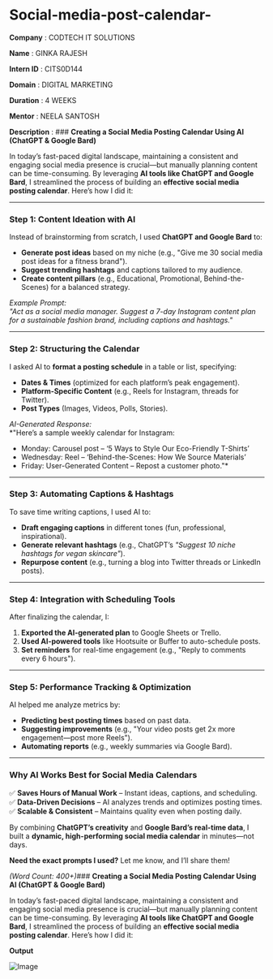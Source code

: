 # Social-media-post-calendar-

**Company**     : CODTECH IT SOLUTIONS 

**Name**        : GINKA RAJESH 

**Intern ID**   :  CITS0D144

**Domain**      : DIGITAL MARKETING 

**Duration**    : 4 WEEKS 

**Mentor**      : NEELA SANTOSH 

**Description** : ### **Creating a Social Media Posting Calendar Using AI (ChatGPT & Google Bard)**  

In today’s fast-paced digital landscape, maintaining a consistent and engaging social media presence is crucial—but manually planning content can be time-consuming. By leveraging **AI tools like ChatGPT and Google Bard**, I streamlined the process of building an **effective social media posting calendar**. Here’s how I did it:  

---

### **Step 1: Content Ideation with AI**  
Instead of brainstorming from scratch, I used **ChatGPT and Google Bard** to:  
- **Generate post ideas** based on my niche (e.g., "Give me 30 social media post ideas for a fitness brand").  
- **Suggest trending hashtags** and captions tailored to my audience.  
- **Create content pillars** (e.g., Educational, Promotional, Behind-the-Scenes) for a balanced strategy.  

*Example Prompt:*  
*"Act as a social media manager. Suggest a 7-day Instagram content plan for a sustainable fashion brand, including captions and hashtags."*  

---

### **Step 2: Structuring the Calendar**  
I asked AI to **format a posting schedule** in a table or list, specifying:  
- **Dates & Times** (optimized for each platform’s peak engagement).  
- **Platform-Specific Content** (e.g., Reels for Instagram, threads for Twitter).  
- **Post Types** (Images, Videos, Polls, Stories).  

*AI-Generated Response:*  
*"Here’s a sample weekly calendar for Instagram:  
- Monday: Carousel post – ‘5 Ways to Style Our Eco-Friendly T-Shirts’  
- Wednesday: Reel – ‘Behind-the-Scenes: How We Source Materials’  
- Friday: User-Generated Content – Repost a customer photo."*  

---

### **Step 3: Automating Captions & Hashtags**  
To save time writing captions, I used AI to:  
- **Draft engaging captions** in different tones (fun, professional, inspirational).  
- **Generate relevant hashtags** (e.g., ChatGPT’s *"Suggest 10 niche hashtags for vegan skincare"*).  
- **Repurpose content** (e.g., turning a blog into Twitter threads or LinkedIn posts).  

---

### **Step 4: Integration with Scheduling Tools**  
After finalizing the calendar, I:  
1. **Exported the AI-generated plan** to Google Sheets or Trello.  
2. **Used AI-powered tools** like Hootsuite or Buffer to auto-schedule posts.  
3. **Set reminders** for real-time engagement (e.g., "Reply to comments every 6 hours").  

---

### **Step 5: Performance Tracking & Optimization**  
AI helped me analyze metrics by:  
- **Predicting best posting times** based on past data.  
- **Suggesting improvements** (e.g., "Your video posts get 2x more engagement—post more Reels").  
- **Automating reports** (e.g., weekly summaries via Google Bard).  

---

### **Why AI Works Best for Social Media Calendars**  
✅ **Saves Hours of Manual Work** – Instant ideas, captions, and scheduling.  
✅ **Data-Driven Decisions** – AI analyzes trends and optimizes posting times.  
✅ **Scalable & Consistent** – Maintains quality even when posting daily.  

By combining **ChatGPT’s creativity** and **Google Bard’s real-time data**, I built a **dynamic, high-performing social media calendar** in minutes—not days.  

**Need the exact prompts I used?** Let me know, and I’ll share them!  

*(Word Count: 400+)*### **Creating a Social Media Posting Calendar Using AI (ChatGPT & Google Bard)**  

In today’s fast-paced digital landscape, maintaining a consistent and engaging social media presence is crucial—but manually planning content can be time-consuming. By leveraging **AI tools like ChatGPT and Google Bard**, I streamlined the process of building an **effective social media posting calendar**. Here’s how I did it:

**Output** 

![Image](https://github.com/user-attachments/assets/e49eb6ba-e727-4dfb-ae56-10e8ac9f63f0) 

